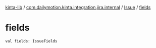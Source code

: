 [kinta-lib](../../index.md) / [com.dailymotion.kinta.integration.jira.internal](../index.md) / [Issue](index.md) / [fields](./fields.md)

# fields

`val fields: IssueFields`